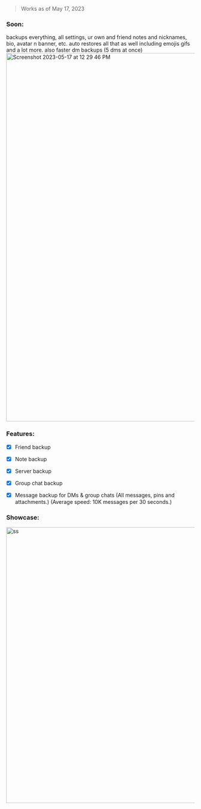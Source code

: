 > Works as of May 17, 2023



### Soon:
backups everything, all settings, ur own and friend notes and nicknames, bio, avatar n banner, etc. auto restores all that as well including emojis gifs and a lot more. also faster dm backups (5 dms at once)
<img width="981" alt="Screenshot 2023-05-17 at 12 29 46 PM" src="https://github.com/decodings/Discord-Token-Backup/assets/109295864/009ea6a4-81e8-40fb-b333-ec75f29729cd">




### Features:
- [x] Friend backup
- [x] Note backup
- [x] Server backup
- [x] Group chat backup
- [x] Message backup for DMs & group chats (All messages, pins and attachments.) (Average speed: 10K messages per 30 seconds.)


### Showcase:
<img width="735" alt="ss" src="https://user-images.githubusercontent.com/109295864/218268409-1eb70e7b-ef99-4e93-b1d1-1d5118474b32.png">
